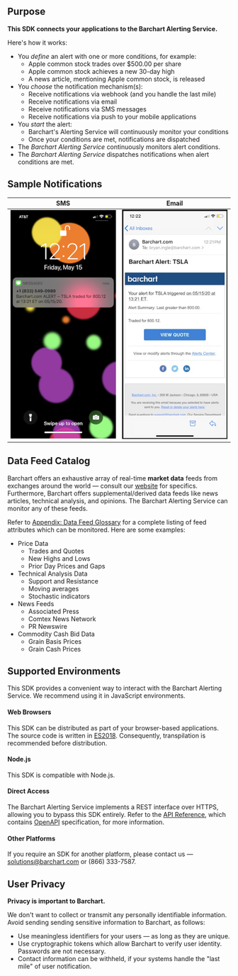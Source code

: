 ## Purpose

**This SDK connects your applications to the Barchart Alerting Service.** 

Here's how it works:

* You _define_ an alert with one or more conditions, for example:
	* Apple common stock trades over $500.00 per share
	* Apple common stock achieves a new 30-day high
	* A news article, mentioning Apple common stock, is released
* You _choose_ the notification mechanism(s):
	* Receive notifications via webhook (and you handle the last mile)
	* Receive notifications via email
	* Receive notifications via SMS messages
	* Receive notifications via push to your mobile applications
* You _start_ the alert:
	* Barchart's Alerting Service will continuously monitor your conditions
	* Once your conditions are met, notifications are dispatched
* The _Barchart Alerting Service_ continuously monitors alert conditions.
* The _Barchart Alerting Service_ dispatches notifications when alert conditions are met.

## Sample Notifications

| SMS  | Email |
| -------- | --------|
| ![SMS Screen Capture Image](images/sms.jpg) | ![Email Screen Capture Image](images/email.jpg)  |

## Data Feed Catalog

Barchart offers an exhaustive array of real-time **market data** feeds from exchanges around the world — consult our [website](https://www.barchart.com/solutions/data/market) for specifics. Furthermore, Barchart offers supplemental/derived data feeds like news articles, technical analysis, and opinions. The Barchart Alerting Service can monitor any of these feeds.

Refer to [Appendix: Data Feed Glossary](/content/appendices/data_feed_glossary) for a complete listing of feed attributes which can be monitored. Here are some examples:

* Price Data
	* Trades and Quotes
	* New Highs and Lows
	* Prior Day Prices and Gaps
* Technical Analysis Data
	* Support and Resistance
	* Moving averages
	* Stochastic indicators
* News Feeds
	* Associated Press
	* Comtex News Network
	* PR Newswire
* Commodity Cash Bid Data
	* Grain Basis Prices
	* Grain Cash Prices

## Supported Environments

This SDK provides a convenient way to interact with the Barchart Alerting Service. We recommend using it in JavaScript environments.

#### Web Browsers

This SDK can be distributed as part of your browser-based applications. The source code is written in [ES2018](https://en.wikipedia.org/wiki/ECMAScript#9th_Edition_%E2%80%93_ECMAScript_2018). Consequently, transpilation is recommended before distribution.

#### Node.js

This SDK is compatible with Node.js.

#### Direct Access

The Barchart Alerting Service implements a REST interface over HTTPS, allowing you to bypass this SDK entirely. Refer to the [API Reference](/content/api_reference), which contains [OpenAPI](https://www.openapis.org/) specification, for more information.

#### Other Platforms

If you require an SDK for another platform, please contact us — solutions@barchart.com or (866) 333-7587.

## User Privacy

**Privacy is important to Barchart.** 

We don't want to collect or transmit any personally identifiable information. Avoid sending sending sensitive information to Barchart, as follows:

* Use meaningless identifiers for your users — as long as they are unique.
* Use cryptographic tokens which allow Barchart to verify user identity. Passwords are not necessary.
* Contact information can be withheld, if your systems handle the "last mile" of user notification.